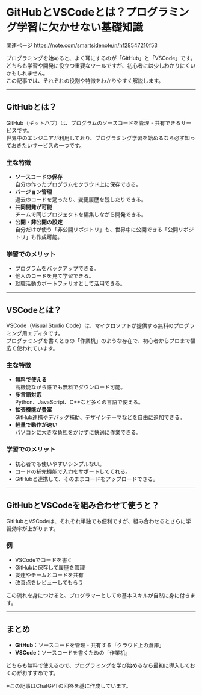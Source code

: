 # GitHubとVSCodeとは？プログラミング学習に欠かせない基礎知識

関連ページ https://note.com/smartsidenote/n/nf28547210f53

プログラミングを始めると、よく耳にするのが「GitHub」と「VSCode」です。  
どちらも学習や開発に役立つ重要なツールですが、初心者には少しわかりにくいかもしれません。  
この記事では、それぞれの役割や特徴をわかりやすく解説します。

---

## GitHubとは？

GitHub（ギットハブ）は、プログラムのソースコードを管理・共有できるサービスです。  
世界中のエンジニアが利用しており、プログラミング学習を始めるなら必ず知っておきたいサービスの一つです。

### 主な特徴
- **ソースコードの保存**  
  自分の作ったプログラムをクラウド上に保存できる。
- **バージョン管理**  
  過去のコードを遡ったり、変更履歴を残したりできる。
- **共同開発が可能**  
  チームで同じプロジェクトを編集しながら開発できる。
- **公開・非公開の設定**  
  自分だけが使う「非公開リポジトリ」も、世界中に公開できる「公開リポジトリ」も作成可能。

### 学習でのメリット
- プログラムをバックアップできる。
- 他人のコードを見て学習できる。
- 就職活動のポートフォリオとして活用できる。

---

## VSCodeとは？

VSCode（Visual Studio Code）は、マイクロソフトが提供する無料のプログラミング用エディタです。  
プログラミングを書くときの「作業机」のような存在で、初心者からプロまで幅広く使われています。

### 主な特徴
- **無料で使える**  
  高機能ながら誰でも無料でダウンロード可能。
- **多言語対応**  
  Python、JavaScript、C++など多くの言語で使える。
- **拡張機能が豊富**  
  GitHub連携やデバッグ補助、デザインテーマなどを自由に追加できる。
- **軽量で動作が速い**  
  パソコンに大きな負担をかけずに快適に作業できる。

### 学習でのメリット
- 初心者でも使いやすいシンプルなUI。
- コードの補完機能で入力をサポートしてくれる。
- GitHubと連携して、そのままコードをアップロードできる。

---

## GitHubとVSCodeを組み合わせて使うと？

GitHubとVSCodeは、それぞれ単独でも便利ですが、組み合わせるとさらに学習効率が上がります。

### 例
- VSCodeでコードを書く  
- GitHubに保存して履歴を管理  
- 友達やチームとコードを共有  
- 改善点をレビューしてもらう  

この流れを身につけると、プログラマーとしての基本スキルが自然に身に付きます。

---

## まとめ

- **GitHub**：ソースコードを管理・共有する「クラウド上の倉庫」  
- **VSCode**：ソースコードを書くための「作業机」  

どちらも無料で使えるので、プログラミングを学び始めるなら最初に導入しておくのがおすすめです。

※この記事はChatGPTの回答を基に作成しています。
